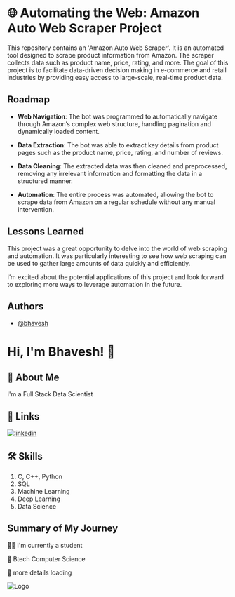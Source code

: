 
# 🌐 Automating the Web: Amazon Auto Web Scraper Project

This repository contains an 'Amazon Auto Web Scraper'. It is an automated tool designed to scrape product information from Amazon. The scraper collects data such as product name, price, rating, and more. The goal of this project is to facilitate data-driven decision making in e-commerce and retail industries by providing easy access to large-scale, real-time product data.




## Roadmap

- **Web Navigation**: The bot was programmed to automatically navigate through Amazon’s complex web structure, handling pagination and dynamically loaded content.

- **Data Extraction**: The bot was able to extract key details from product pages such as the product name, price, rating, and number of reviews.

- **Data Cleaning**: The extracted data was then cleaned and preprocessed, removing any irrelevant information and formatting the data in a structured manner.

- **Automation**: The entire process was automated, allowing the bot to scrape data from Amazon on a regular schedule without any manual intervention.


## Lessons Learned

This project was a great opportunity to delve into the world of web scraping and automation. It was particularly interesting to see how web scraping can be used to gather large amounts of data quickly and efficiently.

I’m excited about the potential applications of this project and look forward to exploring more ways to leverage automation in the future. 


## Authors

- [@bhavesh](https://github.com/bhaveshk22)


# Hi, I'm Bhavesh! 👋


## 🚀 About Me
I'm a Full Stack Data Scientist


## 🔗 Links
[![linkedin](https://img.shields.io/badge/linkedin-0A66C2?style=for-the-badge&logo=linkedin&logoColor=white)](https://www.linkedin.com/in/bhavesh-kabdwal-6ba30a25b)


## 🛠 Skills
1. C, C++, Python
2. SQL
3. Machine Learning
4. Deep Learning
5. Data Science


## Summary of My Journey
👩‍💻 I'm currently a student

🧠 Btech Computer Science

💬 more details loading

![Logo](https://github-readme-stats.vercel.app/api?username=bhaveshk22&&show_icons=true&title_color=ffffff&icon_color=bb2acf&text_color=daf7dc&bg_color=151515)


